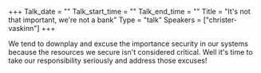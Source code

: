 +++
Talk_date = ""
Talk_start_time = ""
Talk_end_time = ""
Title = "It's not that important, we're not a bank"
Type = "talk"
Speakers = ["christer-vaskinn"]
+++

We tend to downplay and excuse the importance security in our systems because the resources we secure isn't considered critical. Well it's time to take our responsibility seriously and address those excuses!
